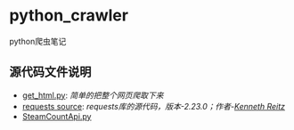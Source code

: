 # python_crawler
python爬虫笔记
## 源代码文件说明
* [get_html.py](https://github.com/Yangbin-v/python_crawler/blob/master/get_html.py): *简单的把整个网页爬取下来*
* [requests source](https://github.com/Yangbin-v/python_crawler/tree/master/requests): *requests库的源代码，版本-2.23.0；作者-[Kenneth Reitz](https://github.com/kennethreitz-archive)*
* [SteamCountApi.py](https://github.com/Yangbin-v/python_crawler/blob/master/SteamCountApi.py)
